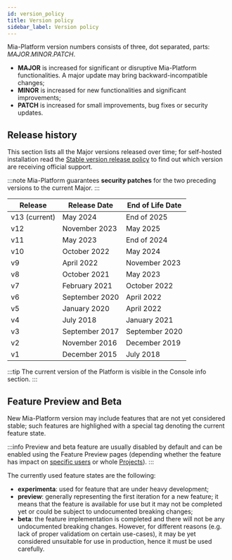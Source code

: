 ```yaml
---
id: version_policy
title: Version policy
sidebar_label: Version policy
---
```


Mia-Platform version numbers consists of three, dot separated, parts: *MAJOR*.*MINOR*.*PATCH*.

- **MAJOR** is increased for significant or disruptive Mia-Platform functionalities. A major update may bring backward-incompatible changes;
- **MINOR** is increased for new functionalities and significant improvements;
- **PATCH** is increased for small improvements, bug fixes or security updates.

## Release history

This section lists all the Major versions released over time;
for self-hosted installation read the [Stable version release policy](/docs/release-notes/stable-versions) to find out which version are receiving official support.

:::note
Mia-Platform guarantees **security patches** for the two preceding versions to the current Major.
:::

Release | Release Date |  End of Life Date
-------| -------|-------
v13 (current)| May 2024 | End of 2025
v12| November 2023 | May 2025
v11| May 2023 | End of 2024
v10| October 2022 | May 2024
v9| April 2022 | November 2023
v8| October 2021 | May 2023
v7| February 2021 | October 2022
v6| September 2020 | April 2022
v5| January 2020| April 2022
v4| July 2018 | January 2021
v3| September 2017 | September 2020
v2| November 2016 | December 2019
v1| December 2015 | July 2018

:::tip
The current version of the Platform is visible in the Console info section.
:::

## Feature Preview and Beta

New Mia-Platform version may include features that are not yet considered stable; such features are highlighed with a special
tag denoting the current feature state.

:::info
Preview and beta feature are usually disabled by default and can be enabled using the Feature Preview pages (depending whether the feature has impact on [specific users](/docs/development_suite/user-settings/feature-preview)
or whole [Projects](/docs/console/project-configuration/project-settings#feature-preview)).
:::

The currently used feature states are the following:

- **experimenta**: used for feature that are under heavy development;
- **preview**: generally representing the first iteration for a new feature;
it means that the feature is available for use but it may not be completed yet or could be subject to undocumented breaking changes;
- **beta**: the feature implementation is completed and there will not be any undocumented breaking changes. However, for different reasons
(e.g. lack of proper validatiom on certain use-cases), it may be yet considered unsuitable for use in production, hence it must be used carefully.
